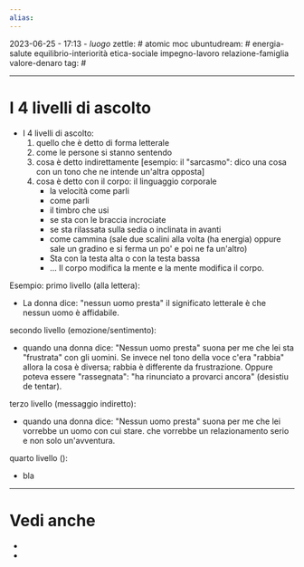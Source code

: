 ```yaml
---
alias: 
---
```

2023-06-25 - 17:13 - *luogo*
zettle: # atomic moc
ubuntudream: # energia-salute equilibrio-interiorità etica-sociale impegno-lavoro relazione-famiglia valore-denaro 
tag: #

---
# I 4 livelli di ascolto

* I 4 livelli di ascolto:
	1. quello che è detto di forma letterale
	2. come le persone si stanno sentendo
	3. cosa è detto indirettamente 
	   [esempio: il "sarcasmo": dico una cosa con un tono che ne intende un'altra opposta]
	4. cosa è detto con il corpo: il linguaggio corporale
	   - la velocità come parli
	   - come parli
	   - il timbro che usi
	   - se sta con le braccia incrociate
	   - se sta rilassata sulla sedia o inclinata in avanti
	   - come cammina (sale due scalini alla volta (ha energia) oppure sale un gradino e si ferma un po' e poi ne fa un'altro)
	   - Sta con la testa alta o con la testa bassa
	   - ...
	     Il corpo modifica la mente e la mente modifica il corpo.

Esempio:
primo livello (alla lettera):
- La donna dice: "nessun uomo presta"
  il significato letterale è che nessun uomo è affidabile.
  
secondo livello (emozione/sentimento):
- quando una donna dice: "Nessun uomo presta"
  suona per me che lei sta "frustrata" con gli uomini.
  Se invece nel tono della voce c'era "rabbia" allora la cosa è diversa; rabbia è differente da frustrazione.
  Oppure poteva essere "rassegnata": "ha rinunciato a provarci ancora" (desistiu de tentar).

terzo livello (messaggio indiretto):
- quando una donna dice: "Nessun uomo presta"
  suona per me che lei vorrebbe un uomo con cui stare.
  che vorrebbe un relazionamento serio e non solo un'avventura.

quarto livello ():
- bla
  

---
# Vedi anche
- 
- 